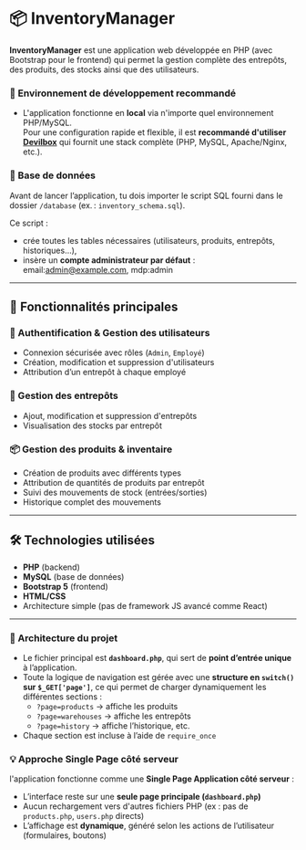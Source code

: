 # 📦 InventoryManager

**InventoryManager** est une application web développée en PHP (avec Bootstrap pour le frontend) qui permet la gestion complète des entrepôts, des produits, des stocks ainsi que des utilisateurs.
### 🧪 Environnement de développement recommandé

- L'application fonctionne en **local** via n'importe quel environnement PHP/MySQL.  
Pour une configuration rapide et flexible, il est **recommandé d'utiliser [Devilbox](https://devilbox.org/)** qui fournit une stack complète (PHP, MySQL, Apache/Nginx, etc.).

### 🧩 Base de données

Avant de lancer l’application, tu dois importer le script SQL fourni dans le dossier `/database` (ex. : `inventory_schema.sql`).

Ce script :
- crée toutes les tables nécessaires (utilisateurs, produits, entrepôts, historiques…),
- insère un **compte administrateur par défaut** : email:admin@example.com, mdp:admin
---

## 🚀 Fonctionnalités principales

### 🔐 Authentification & Gestion des utilisateurs
- Connexion sécurisée avec rôles (`Admin`, `Employé`)
- Création, modification et suppression d'utilisateurs
- Attribution d’un entrepôt à chaque employé

### 🏢 Gestion des entrepôts
- Ajout, modification et suppression d'entrepôts
- Visualisation des stocks par entrepôt

### 📦 Gestion des produits & inventaire
- Création de produits avec différents types
- Attribution de quantités de produits par entrepôt
- Suivi des mouvements de stock (entrées/sorties)
- Historique complet des mouvements

---

## 🛠️ Technologies utilisées

- **PHP** (backend)
- **MySQL** (base de données)
- **Bootstrap 5** (frontend)
- **HTML/CSS**
- Architecture simple (pas de framework JS avancé comme React)

---

### 🧱 Architecture du projet

- Le fichier principal est **`dashboard.php`**, qui sert de **point d’entrée unique** à l’application.
- Toute la logique de navigation est gérée avec une **structure en `switch()` sur `$_GET['page']`**, ce qui permet de charger dynamiquement les différentes sections :
  - `?page=products` → affiche les produits
  - `?page=warehouses` → affiche les entrepôts
  - `?page=history` → affiche l’historique, etc.
- Chaque section est incluse à l’aide de  `require_once`

### 💡 Approche Single Page côté serveur

l'application fonctionne comme une **Single Page Application côté serveur** :

- L’interface reste sur une **seule page principale (`dashboard.php`)**
- Aucun rechargement vers d'autres fichiers PHP (ex : pas de `products.php`, `users.php` directs)
- L’affichage est **dynamique**, généré selon les actions de l’utilisateur (formulaires, boutons)

